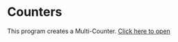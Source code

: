 # Counters

This program creates a Multi-Counter. [Click here to open](http://htmlpreview.github.io/?https://github.com/AleCraftNapoli/Counters/blob/master/main.html)
